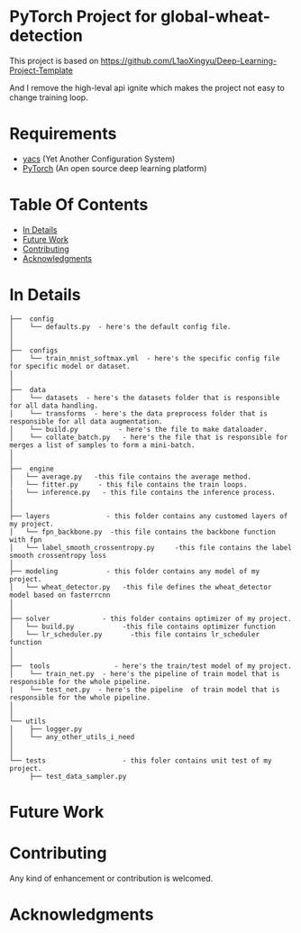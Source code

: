 # PyTorch Project for global-wheat-detection
This project is based on https://github.com/L1aoXingyu/Deep-Learning-Project-Template

And I remove the high-leval api ignite which makes the project not easy to change training loop.
# Requirements
- [yacs](https://github.com/rbgirshick/yacs) (Yet Another Configuration System)
- [PyTorch](https://pytorch.org/) (An open source deep learning platform) 

# Table Of Contents
-  [In Details](#in-details)
-  [Future Work](#future-work)
-  [Contributing](#contributing)
-  [Acknowledgments](#acknowledgments)


# In Details
```
├──  config
│    └── defaults.py  - here's the default config file.
│
│
├──  configs  
│    └── train_mnist_softmax.yml  - here's the specific config file for specific model or dataset.
│ 
│
├──  data  
│    └── datasets  - here's the datasets folder that is responsible for all data handling.
│    └── transforms  - here's the data preprocess folder that is responsible for all data augmentation.
│    └── build.py  		   - here's the file to make dataloader.
│    └── collate_batch.py   - here's the file that is responsible for merges a list of samples to form a mini-batch.
│
│
├──  engine
│   └── average.py   -this file contains the average method.
│   └── fitter.py     - this file contains the train loops.
|   └── inference.py   - this file contains the inference process.
│
│
├── layers              - this folder contains any customed layers of my project.
│   └── fpn_backbone.py  -this file contains the backbone function with fpn
│   └── label_smooth_crossentropy.py     -this file contains the label smooth crossentropy loss
│
├── modeling            - this folder contains any model of my project.
│   └── wheat_detector.py   -this file defines the wheat_detector model based on fasterrcnn
│
│
├── solver             - this folder contains optimizer of my project.
│   └── build.py            -this file contains optimizer function
│   └── lr_scheduler.py       -this file contains lr_scheduler function
│   
│ 
├──  tools                - here's the train/test model of my project.
│    └── train_net.py  - here's the pipeline of train model that is responsible for the whole pipeline.
|    └── test_net.py  - here's the pipeline  of train model that is responsible for the whole pipeline.
│ 
│ 
└── utils
│    ├── logger.py
│    └── any_other_utils_i_need
│ 
│ 
└── tests					- this foler contains unit test of my project.
     ├── test_data_sampler.py
```


# Future Work

# Contributing
Any kind of enhancement or contribution is welcomed.

# Acknowledgments



